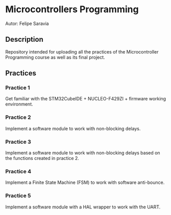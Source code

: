 # Microcontrollers Programming

Autor: Felipe Saravia

## Description
Repository intended for uploading all the practices of the Microcontroller Programming course as well as its final project.

## Practices

### Practice 1

Get familiar with the STM32CubeIDE + NUCLEO-F429ZI + firmware working environment.

### Practice 2

Implement a software module to work with non-blocking delays.

### Practice 3

Implement a software module to work with non-blocking delays based on the functions created in practice 2.

### Practice 4

Implement a Finite State Machine (FSM) to work with software anti-bounce.

### Practice 5

Implement a software module with a HAL wrapper to work with the UART.
